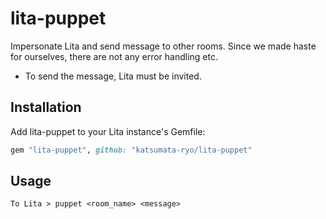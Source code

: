 # lita-puppet


Impersonate Lita and send message to other rooms. Since we made haste for ourselves, there are not any error handling etc.

* To send the message, Lita must be invited.

## Installation

Add lita-puppet to your Lita instance's Gemfile:

``` ruby
gem "lita-puppet", github: "katsumata-ryo/lita-puppet"
```

## Usage

```
To Lita > puppet <room_name> <message>
```
